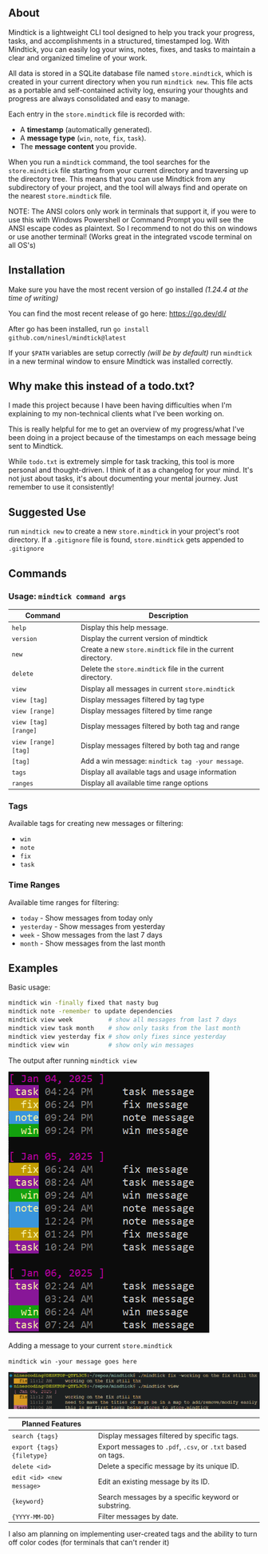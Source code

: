 ## About

Mindtick is a lightweight CLI tool designed to help you track your progress, tasks, and accomplishments in a structured, timestamped log. With Mindtick, you can easily log your wins, notes, fixes, and tasks to maintain a clear and organized timeline of your work.

All data is stored in a SQLite database file named `store.mindtick`, which is created in your current directory when you run `mindtick new`. This file acts as a portable and self-contained activity log, ensuring your thoughts and progress are always consolidated and easy to manage.

Each entry in the `store.mindtick` file is recorded with:
- A **timestamp** (automatically generated).
- A **message type** (`win`, `note`, `fix`, `task`).
- The **message content** you provide.

When you run a `mindtick` command, the tool searches for the `store.mindtick` file starting from your current directory and traversing up the directory tree. This means that you can use Mindtick from any subdirectory of your project, and the tool will always find and operate on the nearest `store.mindtick` file.

NOTE: The ANSI colors only work in terminals that support it, if you were to use this with Windows Powershell or Command Prompt you will see the ANSI escape codes as plaintext. So I recommend to not do this on windows or use another terminal! (Works great in the integrated vscode terminal on all OS's)

## Installation

Make sure you have the most recent version of go installed *(1.24.4 at the time of writing)*

You can find the most recent release of go here: https://go.dev/dl/

After go has been installed, run `go install github.com/ninesl/mindtick@latest`

If your `$PATH` variables are setup correctly *(will be by default)* run `mindtick` in a new terminal window to ensure Mindtick was installed correctly.

## Why make this instead of a todo.txt?

I made this project because I have been having difficulties when I'm explaining to my non-technical clients what I've been working on.

This is really helpful for me to get an overview of my progress/what I've been doing in a project because of the timestamps on each message being sent to Mindtick. 

While `todo.txt` is extremely simple for task tracking, this tool is more personal and thought-driven. I think of it as a changelog for your mind. It's not just about tasks, it's about documenting your mental journey. Just remember to use it consistently!

## Suggested Use

run `mindtick new` to create a new `store.mindtick` in your project's root directory. If a `.gitignore` file is found, `store.mindtick` gets appended to `.gitignore`


## Commands

### Usage: `mindtick command args`

| Command   | Description                                         |
|-----------|-----------------------------------------------------|
| `help`    | Display this help message.                         |
| `version` | Display the current version of mindtick            |
| `new`     | Create a new `store.mindtick` file in the current directory. |
| `delete`  | Delete the `store.mindtick` file in the current directory. |
| `view`    | Display all messages in current `store.mindtick`   |
| `view [tag]` | Display messages filtered by tag type           |
| `view [range]` | Display messages filtered by time range       |
| `view [tag] [range]` | Display messages filtered by both tag and range |
| `view [range] [tag]` | Display messages filtered by both tag and range |
| `[tag]`     | Add a win message: `mindtick tag -your message`. |
| `tags`    | Display all available tags and usage information   |
| `ranges`  | Display all available time range options           |

### Tags
Available tags for creating new messages or filtering:
- `win`
- `note`
- `fix`
- `task`

### Time Ranges
Available time ranges for filtering:
- `today` - Show messages from today only
- `yesterday` - Show messages from yesterday
- `week` - Show messages from the last 7 days
- `month` - Show messages from the last month

## Examples
Basic usage:
```bash
mindtick win -finally fixed that nasty bug
mindtick note -remember to update dependencies
mindtick view week          # show all messages from last 7 days
mindtick view task month    # show only tasks from the last month
mindtick view yesterday fix # show only fixes since yesterday
mindtick view win           # show only win messages
```

The output after running `mindtick view`

![example mindtick view](readme_assets/view.png)

Adding a message to your current `store.mindtick`

`mindtick win -your message goes here`

![example adding fix tag msg](readme_assets/addingmsg.png)

| Planned Features                              |                                                |
|--------------------------------------|------------------------------------------------------------|
| `search {tags}`                      | Display messages filtered by specific tags.                |
| `export {tags} {filetype}`           | Export messages to `.pdf`, `.csv`, or `.txt` based on tags. |
| `delete <id>`                        | Delete a specific message by its unique ID.                |
| `edit <id> <new message>`            | Edit an existing message by its ID.                        |
| `{keyword}`                          | Search messages by a specific keyword or substring.        |
| `{YYYY-MM-DD}` | Filter messages by date.                           |

I also am planning on implementing user-created tags and the ability to turn off color codes (for terminals that can't render it)
